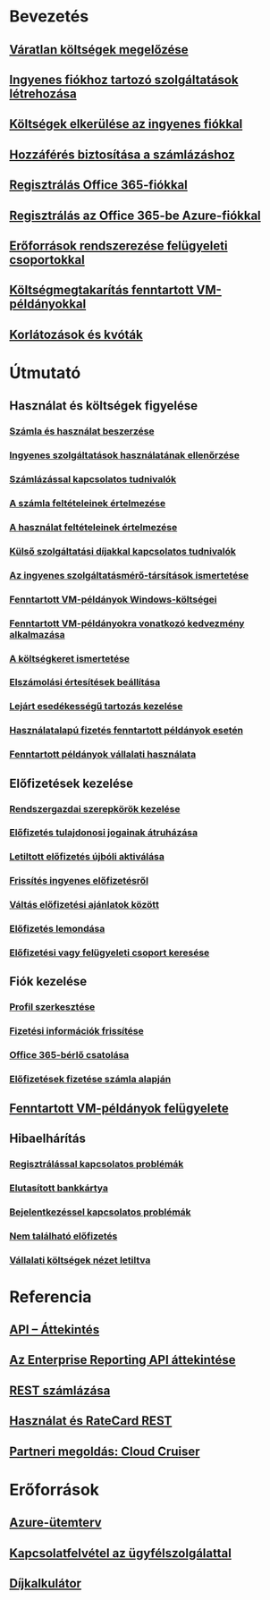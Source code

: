 # Bevezetés
## [Váratlan költségek megelőzése](billing-getting-started.md)
## [Ingyenes fiókhoz tartozó szolgáltatások létrehozása](billing-create-free-services-included-free-account.md)
## [Költségek elkerülése az ingyenes fiókkal](billing-avoid-charges-free-account.md)
## [Hozzáférés biztosítása a számlázáshoz](billing-manage-access.md)
## [Regisztrálás Office 365-fiókkal](billing-use-existing-office-365-account-azure-subscription.md)
## [Regisztrálás az Office 365-be Azure-fiókkal](billing-use-existing-azure-account-for-office-365-subscription.md)
## [Erőforrások rendszerezése felügyeleti csoportokkal](billing-enterprise-mgmt-group-overview.md)
## [Költségmegtakarítás fenntartott VM-példányokkal](billing-save-compute-costs-reservations.md)
## [Korlátozások és kvóták](../azure-subscription-service-limits.md?toc=/azure/billing/TOC.json)

# Útmutató
## Használat és költségek figyelése
### [Számla és használat beszerzése](billing-download-azure-invoice-daily-usage-date.md)
### [Ingyenes szolgáltatások használatának ellenőrzése](billing-check-free-service-usage.md)
### [Számlázással kapcsolatos tudnivalók](billing-understand-your-bill.md)
### [A számla feltételeinek értelmezése](billing-understand-your-invoice.md)
### [A használat feltételeinek értelmezése](billing-understand-your-usage.md)
### [Külső szolgáltatási díjakkal kapcsolatos tudnivalók](billing-understand-your-azure-marketplace-charges.md)
### [Az ingyenes szolgáltatásmérő-társítások ismertetése](billing-understand-free-service-meter-mapping.md)
### [Fenntartott VM-példányok Windows-költségei](billing-reserved-instance-windows-software-costs.md)
### [Fenntartott VM-példányokra vonatkozó kedvezmény alkalmazása](billing-understand-vm-reservation-charges.md)
### [A költségkeret ismertetése](billing-spending-limit.md)
### [Elszámolási értesítések beállítása](billing-set-up-alerts.md)
### [Lejárt esedékességű tartozás kezelése](billing-azure-subscription-past-due-balance.md)
### [Használatalapú fizetés fenntartott példányok esetén](billing-understand-reserved-instance-usage.md)
### [Fenntartott példányok vállalati használata](billing-understand-reserved-instance-usage-ea.md)

## Előfizetések kezelése
### [Rendszergazdai szerepkörök kezelése](billing-add-change-azure-subscription-administrator.md)
### [Előfizetés tulajdonosi jogainak átruházása](billing-subscription-transfer.md)
### [Letiltott előfizetés újbóli aktiválása](billing-subscription-become-disable.md)
### [Frissítés ingyenes előfizetésről](billing-upgrade-azure-subscription.md)
### [Váltás előfizetési ajánlatok között](billing-how-to-switch-azure-offer.md)
### [Előfizetés lemondása](billing-how-to-cancel-azure-subscription.md)
### [Előfizetési vagy felügyeleti csoport keresése](billing-enterprise-mgmt-grp-find.md)
## Fiók kezelése
### [Profil szerkesztése](billing-how-to-change-azure-account-profile.md)
### [Fizetési információk frissítése](billing-how-to-change-credit-card.md)
### [Office 365-bérlő csatolása](billing-add-office-365-tenant-to-azure-subscription.md)
### [Előfizetések fizetése számla alapján](billing-how-to-pay-by-invoice.md)
## [Fenntartott VM-példányok felügyelete](billing-manage-reserved-vm-instance.md)
## Hibaelhárítás
### [Regisztrálással kapcsolatos problémák](https://support.microsoft.com/en-us/help/4042959)
### [Elutasított bankkártya](https://support.microsoft.com/en-us/help/4042960)
### [Bejelentkezéssel kapcsolatos problémák](https://support.microsoft.com/en-us/help/4042961)
### [Nem található előfizetés](billing-no-subscriptions-found.md)
### [Vállalati költségek nézet letiltva](billing-enterprise-mgmt-grp-troubleshoot-cost-view.md)

# Referencia
## [API – Áttekintés](billing-usage-rate-card-overview.md)
## [Az Enterprise Reporting API áttekintése](billing-enterprise-api.md)
## [REST számlázása](/rest/api/billing)
## [Használat és RateCard REST](https://msdn.microsoft.com/library/azure/1ea5b323-54bb-423d-916f-190de96c6a3c)
## [Partneri megoldás: Cloud Cruiser](billing-usage-rate-card-partner-solution-cloudcruiser.md)

# Erőforrások
## [Azure-ütemterv](https://azure.microsoft.com/roadmap/)
## [Kapcsolatfelvétel az ügyfélszolgálattal](../azure-supportability/how-to-create-azure-support-request.md)
## [Díjkalkulátor](https://azure.microsoft.com/pricing/calculator/)

